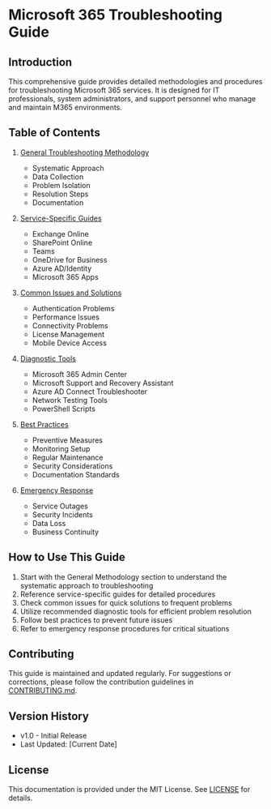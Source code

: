 # Microsoft 365 Troubleshooting Guide

## Introduction
This comprehensive guide provides detailed methodologies and procedures for troubleshooting Microsoft 365 services. It is designed for IT professionals, system administrators, and support personnel who manage and maintain M365 environments.

## Table of Contents

1. [General Troubleshooting Methodology](./general_methodology.md)
   - Systematic Approach
   - Data Collection
   - Problem Isolation
   - Resolution Steps
   - Documentation

2. [Service-Specific Guides](./services/)
   - Exchange Online
   - SharePoint Online
   - Teams
   - OneDrive for Business
   - Azure AD/Identity
   - Microsoft 365 Apps

3. [Common Issues and Solutions](./common_issues/)
   - Authentication Problems
   - Performance Issues
   - Connectivity Problems
   - License Management
   - Mobile Device Access

4. [Diagnostic Tools](./diagnostic_tools/)
   - Microsoft 365 Admin Center
   - Microsoft Support and Recovery Assistant
   - Azure AD Connect Troubleshooter
   - Network Testing Tools
   - PowerShell Scripts

5. [Best Practices](./best_practices/)
   - Preventive Measures
   - Monitoring Setup
   - Regular Maintenance
   - Security Considerations
   - Documentation Standards

6. [Emergency Response](./emergency_response/)
   - Service Outages
   - Security Incidents
   - Data Loss
   - Business Continuity

## How to Use This Guide

1. Start with the General Methodology section to understand the systematic approach to troubleshooting
2. Reference service-specific guides for detailed procedures
3. Check common issues for quick solutions to frequent problems
4. Utilize recommended diagnostic tools for efficient problem resolution
5. Follow best practices to prevent future issues
6. Refer to emergency response procedures for critical situations

## Contributing
This guide is maintained and updated regularly. For suggestions or corrections, please follow the contribution guidelines in [CONTRIBUTING.md](./CONTRIBUTING.md).

## Version History
- v1.0 - Initial Release
- Last Updated: [Current Date]

## License
This documentation is provided under the MIT License. See [LICENSE](./LICENSE) for details.
